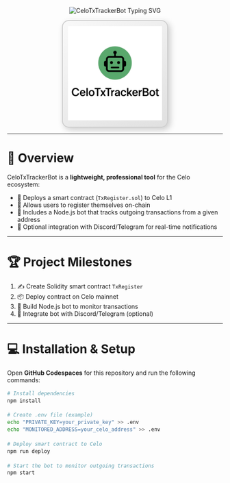 <!-- Typing effect for project name -->
<p align="center">
  <img src="https://readme-typing-svg.herokuapp.com?font=Courier+Prime&weight=700&size=48&pause=800&color=32CD32&center=true&vCenter=true&width=600&lines=CeloTxTrackerBot" alt="CeloTxTrackerBot Typing SVG" />
</p>

<!-- Logo with shadow and rounded border -->
<p align="center">
  <span style="display: inline-block; border: 2px solid #ccc; padding: 12px; border-radius: 16px; background: linear-gradient(145deg, #f9f9f9, #e0e0e0); box-shadow: 5px 5px 15px rgba(0,0,0,0.2);">
    <img src="assets/logo.png" alt="CeloTxTrackerBot Logo" width="220"/>
  </span>
</p>

---

# 📖 Overview

CeloTxTrackerBot is a **lightweight, professional tool** for the Celo ecosystem:

- 🚀 Deploys a smart contract (`TxRegister.sol`) to Celo L1  
- 🔗 Allows users to register themselves on-chain  
- 🤖 Includes a Node.js bot that tracks outgoing transactions from a given address  
- 🔔 Optional integration with Discord/Telegram for real-time notifications  

---

# 🏆 Project Milestones

1. ✍️ Create Solidity smart contract `TxRegister`  
2. 📦 Deploy contract on Celo mainnet  
3. 🤖 Build Node.js bot to monitor transactions  
4. 🔔 Integrate bot with Discord/Telegram (optional)  

---

# 💻 Installation & Setup

Open **GitHub Codespaces** for this repository and run the following commands:

```bash
# Install dependencies
npm install

# Create .env file (example)
echo "PRIVATE_KEY=your_private_key" >> .env
echo "MONITORED_ADDRESS=your_celo_address" >> .env

# Deploy smart contract to Celo
npm run deploy

# Start the bot to monitor outgoing transactions
npm start
```

